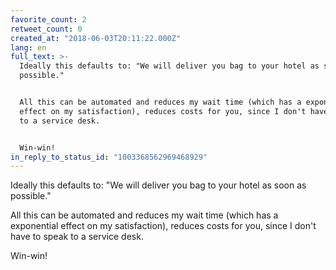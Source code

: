 ```yaml
---
favorite_count: 2
retweet_count: 0
created_at: "2018-06-03T20:11:22.000Z"
lang: en
full_text: >-
  Ideally this defaults to: "We will deliver you bag to your hotel as soon as
  possible."


  All this can be automated and reduces my wait time (which has a exponential
  effect on my satisfaction), reduces costs for you, since I don't have to speak
  to a service desk.


  Win-win!
in_reply_to_status_id: "1003368562969468929"
---
```


Ideally this defaults to: "We will deliver you bag to your hotel as soon as
possible."

All this can be automated and reduces my wait time (which has a exponential
effect on my satisfaction), reduces costs for you, since I don't have to speak
to a service desk.

Win-win!
